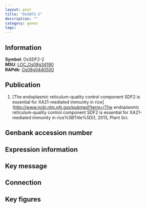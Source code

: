 ```yaml
---
layout: post
title: "OsSDF2-2"
description: ""
category: genes
tags: 
---
```


## Information
__Symbol__: OsSDF2-2  
__MSU__: [LOC_Os08g34190](http://rice.plantbiology.msu.edu/cgi-bin/ORF_infopage.cgi?orf=LOC_Os08g34190)  
__RAPdb__: [Os08g0440500](http://rapdb.dna.affrc.go.jp/viewer/gbrowse_details/irgsp1?name=Os08g0440500)  

## Publication
1. [The endoplasmic reticulum-quality control component SDF2 is essential for XA21-mediated immunity in rice](http://www.ncbi.nlm.nih.gov/pubmed?term=(The endoplasmic reticulum-quality control component SDF2 is essential for XA21-mediated immunity in rice%5BTitle%5D)), 2013, Plant Sci.

## Genbank accession number

## Expression information

## Key message

## Connection

## Key figures



